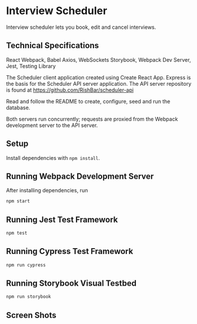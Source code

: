 # Interview Scheduler

Interview scheduler lets you book, edit and cancel interviews.

## Technical Specifications

React
Webpack, Babel
Axios, WebSockets
Storybook, Webpack Dev Server, Jest, Testing Library

The Scheduler client application created using Create React App. Express is the basis for the Scheduler API server application. The API server repository is found at https://github.com/RishBar/scheduler-api

Read and follow the README to create, configure, seed and run the database. 

Both servers run concurrently; requests are proxied from the Webpack development server to the API server.

## Setup

Install dependencies with `npm install`.

## Running Webpack Development Server

After installing dependencies, run
```sh
npm start
```

## Running Jest Test Framework

```sh
npm test
```

## Running Cypress Test Framework

```sh
npm run cypress
```
## Running Storybook Visual Testbed

```sh
npm run storybook
```

## Screen Shots

